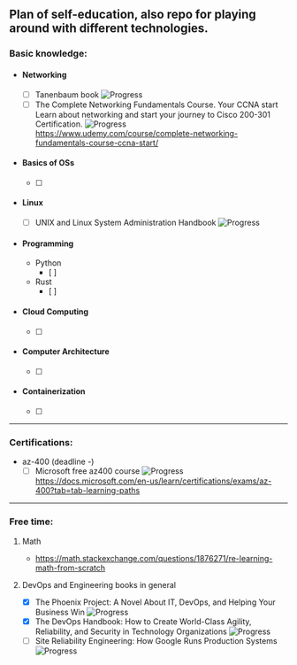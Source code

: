 ## Plan of self-education, also repo for playing around with different technologies.

### Basic knowledge:
- #### Networking 
	- [ ] Tanenbaum book ![Progress](https://progress-bar.dev/10/?title=progress) 
	- [ ] The Complete Networking Fundamentals Course. Your CCNA start Learn about networking and start your journey to Cisco 200-301 Certification. ![Progress](https://progress-bar.dev/0/?title=progress)  
	https://www.udemy.com/course/complete-networking-fundamentals-course-ccna-start/ 

- #### Basics of OSs
	- [ ] 

- #### Linux
	- [ ] UNIX and Linux System Administration Handbook ![Progress](https://progress-bar.dev/0/?title=progress)  

- #### Programming
  - Python
  	- [ ] 
  - Rust
   	- [ ] 

- #### Cloud Computing
	- [ ] 

- #### Computer Architecture
	- [ ]

- #### Containerization
	- [ ]

---

### Certifications:
- az-400 (deadline -) 
	- [ ] Microsoft free az400 course ![Progress](https://progress-bar.dev/50/?title=progress) 
	https://docs.microsoft.com/en-us/learn/certifications/exams/az-400?tab=tab-learning-paths

---

### Free time:
1) Math
	- https://math.stackexchange.com/questions/1876271/re-learning-math-from-scratch 

2) DevOps and Engineering books in general
	- [x] The Phoenix Project: A Novel About IT, DevOps, and Helping Your Business Win ![Progress](https://progress-bar.dev/100/?title=progress) 
	- [x] The DevOps Handbook: How to Create World-Class Agility, Reliability, and Security in Technology Organizations ![Progress](https://progress-bar.dev/100/?title=progress) 
	- [ ] Site Reliability Engineering: How Google Runs Production Systems ![Progress](https://progress-bar.dev/0/?title=progress) 
